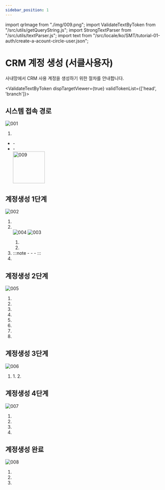 ```yaml
---
sidebar_position: 1
---
```


import qrImage from "./img/009.png";
import ValidateTextByToken from "/src/utils/getQueryString.js";
import StrongTextParser from "/src/utils/textParser.js";
import text from "/src/locale/ko/SMT/tutorial-01-auth/create-a-acount-circle-user.json";


# CRM 계정 생성 (서클사용자) 

<!-- 메뉴단에서 번역이 안되므로 여기 하드코딩해야 함 #가 달린 헤더와 함께 -->
사내망에서 CRM 사용 계정을 생성하기 위한 절차를 안내합니다.


<ValidateTextByToken dispTargetViewer={true} validTokenList={['head', 'branch']}>

## 시스템 접속 경로

![001](./img/001.png)

1. <StrongTextParser text={text.systemAccessPath01} />
- <StrongTextParser text={text.systemAccessPath02} />
  - <StrongTextParser text={text.systemAccessPath03} />
- <StrongTextParser text={text.systemAccessPath04} />
  - <StrongTextParser text={text.systemAccessPath05} /><br/> <img src={qrImage} alt="009" width="100px" height="100px"/>

## 계정생성 1단계

![002](./img/002.png)

1. <StrongTextParser text={text.step1AccountCreation01} />
1. <StrongTextParser text={text.step1AccountCreation02} /><br/>  ![004](./img/004.png) ![003](./img/003.png)
    1. <StrongTextParser text={text.step1AccountCreation03} />
    2. <StrongTextParser text={text.step1AccountCreation04} />
1. <StrongTextParser text={text.step1AccountCreation05} />
    :::note
    - <StrongTextParser text={text.step1AccountCreation06} />
    - <StrongTextParser text={text.step1AccountCreation07} />
    - <StrongTextParser text={text.step1AccountCreation08} />
    :::
4. <StrongTextParser text={text.step1AccountCreation09} />

## 계정생성 2단계

<StrongTextParser text={text.step2AccountCreation01} />

![005](./img/005.png)

1. <StrongTextParser text={text.step2AccountCreation02} />
1. <StrongTextParser text={text.step2AccountCreation03} />
1. <StrongTextParser text={text.step2AccountCreation04} />
1. <StrongTextParser text={text.step2AccountCreation05} />
1. <StrongTextParser text={text.step2AccountCreation06} />
1. <StrongTextParser text={text.step2AccountCreation07} />
1. <StrongTextParser text={text.step2AccountCreation08} />
1. <StrongTextParser text={text.step2AccountCreation09} />

## 계정생성 3단계

<StrongTextParser text={text.step3AccountCreation01} />

![006](./img/006.png)

1. <StrongTextParser text={text.step3AccountCreation02} />
    1. <StrongTextParser text={text.step3AccountCreation03} />
    2. <StrongTextParser text={text.step3AccountCreation04} />

## 계정생성 4단계

<StrongTextParser text={text.step4AccountCreation01} />

![007](./img/007.png)

1. <StrongTextParser text={text.step4AccountCreation02} />
1. <StrongTextParser text={text.step4AccountCreation03} />
1. <StrongTextParser text={text.step4AccountCreation04} />
1. <StrongTextParser text={text.step4AccountCreation05} />

## 계정생성 완료

![008](./img/008.png)

1. <StrongTextParser text={text.step5AccountCreation01} />
1. <StrongTextParser text={text.step5AccountCreation02} />
1. <StrongTextParser text={text.step5AccountCreation03} />

</ValidateTextByToken>